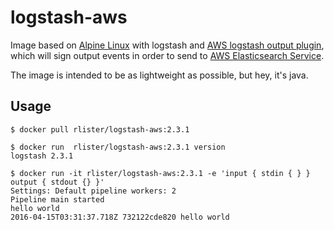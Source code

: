 # logstash-aws

Image based on [Alpine Linux](http://www.alpinelinux.org/) with
logstash and
[AWS logstash output plugin](https://github.com/awslabs/logstash-output-amazon_es),
which will sign output events in order to send to
[AWS Elasticsearch Service](https://aws.amazon.com/elasticsearch-service/).

The image is intended to be as lightweight as possible, but hey, it's java.

## Usage

```
$ docker pull rlister/logstash-aws:2.3.1

$ docker run  rlister/logstash-aws:2.3.1 version
logstash 2.3.1

$ docker run -it rlister/logstash-aws:2.3.1 -e 'input { stdin { } } output { stdout {} }'
Settings: Default pipeline workers: 2
Pipeline main started
hello world
2016-04-15T03:31:37.718Z 732122cde820 hello world
```
